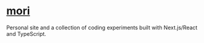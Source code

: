 # [mori](https://www.blackwright.com)

Personal site and a collection of coding experiments built with Next.js/React and TypeScript.
